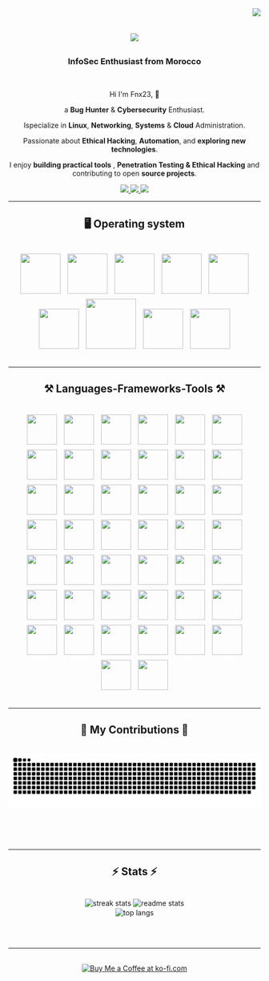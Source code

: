<img align="right" src="https://visitor-badge.laobi.icu/badge?page_id=Fnx-23.Fnx-23" />

<h1 align="center">
    <img src="https://camo.githubusercontent.com/1cc478d6ea38eab530acb98124c749dba0c5b19294bee0ee4bd6169ae4f5639d/68747470733a2f2f6d656469612e67697068792e636f6d2f6d656469612f336f456a4857706956494f475854356c396d2f67697068792e676966" />
</h1>

<h3 align="center">InfoSec Enthusiast from Morocco</h3>

<br/>

<div align="center">
 
Hi I'm Fnx23, 👋

 a **Bug Hunter** & **Cybersecurity** Enthusiast.  

Ispecialize in **Linux**, **Networking**, **Systems** & **Cloud** Administration.  

Passionate about **Ethical Hacking**, **Automation**, and **exploring new technologies**.  

I enjoy **building practical tools** , **Penetration Testing & Ethical Hacking**
 and contributing to open **source projects**.


 </div>
 
<div align="center"> 
  <a href="mailto:gmaildyali">
    <img src="https://img.shields.io/badge/Gmail-D14836?style=for-the-badge&logo=gmail&logoColor=white"  target="_blank" />
  </a>
  <a href="linkdendyali" target="_blank">
    <img src="https://img.shields.io/badge/LinkedIn-0077B5?style=for-the-badge&logo=linkedin&logoColor=white" target="_blank" />
  </a>
  <a href="https://www.instagram.com/fnx23/" target="_blank">
     <img src="https://img.shields.io/badge/Instagram-E4405F?style=for-the-badge&logo=instagram&logoColor=white" target="_blank" /> <!-- sqlite, safari, google-chrome are other good icon options -->
  </a>
</div>

 <hr/>
 
<h2 align="center">🖥️ Operating system</h2>
<br/>
<div align="center">
    <img src="https://raw.githubusercontent.com/marwin1991/profile-technology-icons/refs/heads/main/icons/windows.png"  width="80" height="80" style="margin:5px;" />
    <img src="https://raw.githubusercontent.com/marwin1991/profile-technology-icons/refs/heads/main/icons/macos.png"  width="80" height="80" style="margin:5px;" />
    <img src="https://raw.githubusercontent.com/marwin1991/profile-technology-icons/refs/heads/main/icons/linux.png"  width="80" height="80" style="margin:5px;" />
    <img src="https://raw.githubusercontent.com/marwin1991/profile-technology-icons/refs/heads/main/icons/arch_linux.png"  width="80" height="80"  style="margin:5px;" />
    <img src="https://raw.githubusercontent.com/marwin1991/profile-technology-icons/refs/heads/main/icons/ubuntu.png"  width="80" height="80" style="margin:5px;" />
    <img src="https://raw.githubusercontent.com/marwin1991/profile-technology-icons/refs/heads/main/icons/fedora.png"  width="80" height="80" style="margin:5px;" />
    <img src="https://raw.githubusercontent.com/marwin1991/profile-technology-icons/refs/heads/main/icons/kali_linux.png"  width="100" height="100" style="margin:5px;" />
    <img src="https://raw.githubusercontent.com/marwin1991/profile-technology-icons/refs/heads/main/icons/nixos.png"  width="80" height="80" style="margin:5px;" />
    <img src="https://raw.githubusercontent.com/marwin1991/profile-technology-icons/refs/heads/main/icons/elementary_os.png"  width="80" height="80" style="margin:5px;" />
</div>

<br/>
<hr/>

<h2 align="center">⚒️ Languages-Frameworks-Tools ⚒️</h2>
<br/>
<div align="center">
    <img src="https://www.kali.org/tools/nmap/images/nmap-logo.svg" width="60" height="60" style="margin:5px;" />
    <img src="https://www.kali.org/tools/wireshark/images/wireshark-logo.svg" width="60" height="60" style="margin:5px;" />
    <img src="https://www.kali.org/tools/metasploit-framework/images/metasploit-framework-logo.svg" width="60" height="60" style="margin:5px;" />
    <img src="https://www.kali.org/tools/burpsuite/images/burpsuite-logo.svg" width="60" height="60" style="margin:5px;" />
    <img src="https://www.kali.org/tools/beef-xss/images/beef-xss-logo.svg" width="60" height="60" style="margin:5px;" />
    <img src="https://www.kali.org/tools/nikto/images/nikto-logo.svg" width="60" height="60" style="margin:5px;" />
    <img src="https://www.kali.org/tools/sqlmap/images/sqlmap-logo.svg" width="60" height="60" style="margin:5px;" />
    <img src="https://www.kali.org/tools/hashcat/images/hashcat-logo.svg" width="60" height="60" style="margin:5px;" />
    <img src="https://www.kali.org/tools/john/images/john-logo.svg" width="60" height="60" style="margin:5px;" />
    <img src="https://www.kali.org/tools/hydra/images/hydra-logo.svg" width="60" height="60" style="margin:5px;" />
    <img src="https://www.kali.org/tools/netcat/images/netcat-logo.svg" width="60" height="60" style="margin:5px;" />
    <img src="https://www.kali.org/tools/bully/images/bully-logo.svg" width="60" height="60" style="margin:5px;" />
   <img src="https://raw.githubusercontent.com/marwin1991/profile-technology-icons/refs/heads/main/icons/python.png" width="60" height="60" style="margin:5px;" />
    <img src="https://raw.githubusercontent.com/marwin1991/profile-technology-icons/refs/heads/main/icons/pytest.png" width="60" height="60" style="margin:5px;" />
    <img src="https://raw.githubusercontent.com/marwin1991/profile-technology-icons/refs/heads/main/icons/numpy.png" width="60" height="60" style="margin:5px;" />
    <img src="https://raw.githubusercontent.com/marwin1991/profile-technology-icons/refs/heads/main/icons/pandas.png" width="60" height="60" style="margin:5px;" />
    <img src="https://raw.githubusercontent.com/marwin1991/profile-technology-icons/refs/heads/main/icons/fastapi.png" width="60" height="60" style="margin:5px;" />
    <img src="https://raw.githubusercontent.com/marwin1991/profile-technology-icons/refs/heads/main/icons/jupyter_notebook.png" width="60" height="60" style="margin:5px;" />
    <img src="https://raw.githubusercontent.com/marwin1991/profile-technology-icons/refs/heads/main/icons/javascript.png" width="60" height="60" style="margin:5px;" />
    <img src="https://raw.githubusercontent.com/marwin1991/profile-technology-icons/refs/heads/main/icons/vim.png" width="60" height="60" style="margin:5px;" />
    <img src="https://raw.githubusercontent.com/marwin1991/profile-technology-icons/refs/heads/main/icons/pycharm.png" width="60" height="60" style="margin:5px;" />
    <img src="https://raw.githubusercontent.com/marwin1991/profile-technology-icons/refs/heads/main/icons/visual_studio_code.png" width="60" height="60" style="margin:5px;" />
    <img src="https://raw.githubusercontent.com/marwin1991/profile-technology-icons/refs/heads/main/icons/postman.png" width="60" height="60" style="margin:5px;" />
    <img src="https://raw.githubusercontent.com/marwin1991/profile-technology-icons/refs/heads/main/icons/git.png" width="60" height="60" style="margin:5px;" />
    <img src="https://raw.githubusercontent.com/marwin1991/profile-technology-icons/refs/heads/main/icons/github.png" width="60" height="60" style="margin:5px;" />
    <img src="https://raw.githubusercontent.com/marwin1991/profile-technology-icons/refs/heads/main/icons/gitlab.png" width="60" height="60" style="margin:5px;" />
    <img src="https://raw.githubusercontent.com/marwin1991/profile-technology-icons/refs/heads/main/icons/http.png" width="60" height="60" style="margin:5px;" />
    <img src="https://raw.githubusercontent.com/marwin1991/profile-technology-icons/refs/heads/main/icons/websocket.png" width="60" height="60" style="margin:5px;" />
    <img src="https://raw.githubusercontent.com/marwin1991/profile-technology-icons/refs/heads/main/icons/grpc.png" width="60" height="60" style="margin:5px;" />
    <img src="https://raw.githubusercontent.com/marwin1991/profile-technology-icons/refs/heads/main/icons/graphql.png" width="60" height="60" style="margin:5px;" />
    <img src="https://raw.githubusercontent.com/marwin1991/profile-technology-icons/refs/heads/main/icons/rest.png" width="60" height="60" style="margin:5px;" />
    <img src="https://raw.githubusercontent.com/marwin1991/profile-technology-icons/refs/heads/main/icons/docker.png" width="60" height="60" style="margin:5px;" />
    <img src="https://raw.githubusercontent.com/marwin1991/profile-technology-icons/refs/heads/main/icons/bash.png" width="60" height="60" style="margin:5px;" />
    <img src="https://raw.githubusercontent.com/marwin1991/profile-technology-icons/refs/heads/main/icons/kubernetes.png" width="60" height="60" style="margin:5px;" />
    <img src="https://raw.githubusercontent.com/marwin1991/profile-technology-icons/refs/heads/main/icons/terraform.png" width="60" height="60" style="margin:5px;" />
    <img src="https://raw.githubusercontent.com/marwin1991/profile-technology-icons/refs/heads/main/icons/nginx.png" width="60" height="60" style="margin:5px;" />
    <img src="https://raw.githubusercontent.com/marwin1991/profile-technology-icons/refs/heads/main/icons/jenkins.png" width="60" height="60" style="margin:5px;" />
    <img src="https://raw.githubusercontent.com/marwin1991/profile-technology-icons/refs/heads/main/icons/mysql.png" width="60" height="60" style="margin:5px;" />
    <img src="https://raw.githubusercontent.com/marwin1991/profile-technology-icons/refs/heads/main/icons/postgresql.png" width="60" height="60" style="margin:5px;" />
    <img src="https://raw.githubusercontent.com/marwin1991/profile-technology-icons/refs/heads/main/icons/mongodb.png" width="60" height="60" style="margin:5px;" />
    <img src="https://raw.githubusercontent.com/marwin1991/profile-technology-icons/refs/heads/main/icons/mariadb.png" width="60" height="60" style="margin:5px;" />
    <img src="https://raw.githubusercontent.com/marwin1991/profile-technology-icons/refs/heads/main/icons/microsoft_azure.png" width="60" height="60" style="margin:5px;" />
    <img src="https://raw.githubusercontent.com/marwin1991/profile-technology-icons/refs/heads/main/icons/aws.png" width="60" height="60" style="margin:5px;" />
    <img src="https://raw.githubusercontent.com/marwin1991/profile-technology-icons/refs/heads/main/icons/gcp.png" width="60" height="60" style="margin:5px;" />
</div>

<br/>
<hr/>

<div align="center">
  <h2>🐍 My Contributions 🐍</h2>
  <br>
  <img alt="snake eating my contributions" src="https://raw.githubusercontent.com/salesp07/salesp07/output/github-contribution-grid-snake.svg" />
  
  <br/><br/><br/>
</div>

<hr/>

<h2 align="center">⚡ Stats ⚡</h2>
<br>
<div align=center>
  <img width=390 src="https://github-readme-streak-stats-salesp07.vercel.app/?user=salesp07&count_private=true&theme=react&border_radius=10" alt="streak stats"/>
  <img width=390 src="https://github-readme-stats-salesp07.vercel.app/api?username=salesp07&count_private=true&show_icons=true&theme=react&rank_icon=github&border_radius=10" alt="readme stats" />
  <br/>
  <img width=325 align="center" src="https://github-readme-stats-salesp07.vercel.app/api/top-langs/?username=salesp07&hide=HTML&langs_count=8&layout=compact&theme=react&border_radius=10&size_weight=0.5&count_weight=0.5&exclude_repo=github-readme-stats" alt="top langs" />
</div>

<br/><br/>

<hr/>

<br/>

<div align="center">
<a href='https://ko-fi.com/V7V4RAK9C' target='_blank'><img height='64' style='border:0px;height:64px;' src='https://storage.ko-fi.com/cdn/kofi1.png?v=3' border='0' alt='Buy Me a Coffee at ko-fi.com' /></a>
</div>

<br/>
